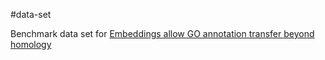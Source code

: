 #data-set 

Benchmark data set for [Embeddings allow GO annotation transfer beyond homology](bioembeddings.com)